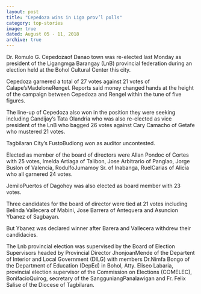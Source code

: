 ```yaml
---
layout: post
title: "Cepedoza wins in Liga prov’l polls"
category: top-stories
image: true
dated: August 05 - 11, 2018
archive: true
---
```


Dr. Romulo G. Cepedozaof Danao town was re-elected last Monday as president of the Ligangmga Barangay (LnB) provincial federation during an election held at the Bohol Cultural Center this city.

Cepedoza garnered a total of 27 votes against 21 votes of Calape’sMadeloneRengel.
Reports said money changed hands at the height of the campaign between Cepedoza and Rengel within the tune of five figures.

The line-up of Cepedoza also won in the position they were seeking including Candijay’s Tata Olandria who was also re-elected as vice president of the LnB who bagged 26 votes against Cary Camacho of Getafe who mustered 21 votes.

Tagbilaran City’s FustoBudlong won as auditor uncontested.

Elected as member of the board of directors were Allan Pondoc of Cortes with 25 votes, Imelda Artiaga of Talibon, Jose Arbitrario of Panglao, Jorge Buslon of Valencia, RodulfoJumamoy Sr. of Inabanga, RuelCarias of Alicia who all garnered 24 votes.

JemiloPuertos of Dagohoy was also elected as board member with 23 votes.

Three candidates for the board of director were tied at 21 votes including Belinda Vallecera of Mabini, Jose Barrera of Antequera and Asuncion Ybanez of Sagbayan.

But Ybanez was declared winner after Barera and Vallecera withdrew their candidacies.

The Lnb provincial election was supervised by the Board of Election Supervisors headed by Provincial Director JhonjoanMende of the Departent of Interior and Local Government (DILG) with members Dr.Nimfa Bongo of the Department of Education (DepEd) in Bohol, Atty. Eliseo Labaria, provincial election supervisor of the Commission on Elections (COMELEC), BonifacioQuirog, secretary of the SangguniangPanalawigan and Fr. Felix Salise of the Diocese of Tagbilaran.